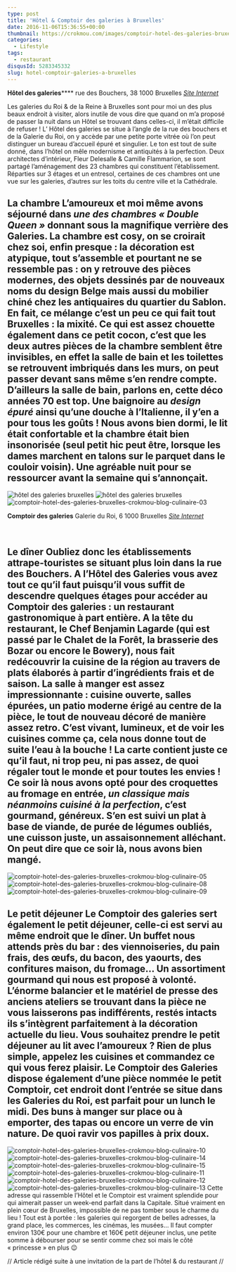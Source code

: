 ```yaml
---
type: post
title: 'Hôtel & Comptoir des galeries à Bruxelles'
date: 2016-11-06T15:36:55+00:00
thumbnail: https://crokmou.com/images/comptoir-hotel-des-galeries-bruxelles-crokmou-blog-culinaire-01.jpg
categories:
  - Lifestyle
tags:
  - restaurant
disqusId: 5283345332
slug: hotel-comptoir-galeries-a-bruxelles
---
```


**Hôtel des galeries******
rue des Bouchers, 38
1000 Bruxelles
_[Site Internet](http://hoteldesgaleries.be)_

Les galeries du Roi & de la Reine à Bruxelles sont pour moi un des plus beaux endroit à visiter, alors inutile de vous dire que quand on m’a proposé de passer la nuit dans un Hôtel se trouvant dans celles-ci, il m’était difficile de refuser ! L’ Hôtel des galeries se situe à l’angle de la rue des bouchers et de la Galerie du Roi, on y accède par une petite porte vitrée où l’on peut distinguer un bureau d’accueil épuré et singulier. Le ton est tout de suite donné, dans l’hôtel on mêle modernisme et antiquités à la perfection. Deux architectes d’intérieur, Fleur Delesalle & Camille Flammarion, se sont partagé l’aménagement des 23 chambres qui constituent l’établissement. Réparties sur 3 étages et un entresol, certaines de ces chambres ont une vue sur les galeries, d’autres sur les toits du centre ville et la Cathédrale.

## La chambre L’amoureux et moi même avons séjourné dans _une des chambres « Double Queen »_ donnant sous la magnifique verrière des Galeries. La chambre est cosy, on se croirait chez soi, enfin presque : la décoration est atypique, tout s’assemble et pourtant ne se ressemble pas : on y retrouve **des pièces modernes, des objets dessinés par de nouveaux noms du design Belge mais aussi du mobilier chiné chez les antiquaires du quartier du Sablon**. En fait, ce mélange c’est un peu ce qui fait tout Bruxelles : la mixité. Ce qui est assez chouette également dans ce petit cocon, c’est que les deux autres pièces de la chambre semblent être invisibles, en effet la salle de bain et les toilettes se retrouvent imbriqués dans les murs, on peut passer devant sans même s’en rendre compte. D’ailleurs la salle de bain, parlons en, cette **déco années 70** est top. Une baignoire au _design épuré_ ainsi qu’une douche à l’Italienne, il y’en a pour tous les goûts ! Nous avons bien dormi, le lit était confortable et la chambre était bien insonorisée (seul petit hic peut être, lorsque les dames marchent en talons sur le parquet dans le couloir voisin). Une agréable nuit pour se ressourcer avant la semaine qui s’annonçait.

![hôtel des galeries bruxelles](http://www.crokmou.com/wp-content/uploads/2016/10/comptoir-hotel-des-galeries-bruxelles-crokmou-blog-culinaire-02.jpg) ![hôtel des galeries bruxelles](http://www.crokmou.com/wp-content/uploads/2016/10/comptoir-hotel-des-galeries-bruxelles-crokmou-blog-culinaire-04.jpg)![comptoir-hotel-des-galeries-bruxelles-crokmou-blog-culinaire-03](http://www.crokmou.com/wp-content/uploads/2016/10/comptoir-hotel-des-galeries-bruxelles-crokmou-blog-culinaire-03.jpg)

**Comptoir des galeries** Galerie du Roi, 6
1000 Bruxelles
_[Site Internet](http://www.comptoirdesgaleries.be/)_

 

## Le dîner Oubliez donc les établissements attrape-touristes se situant plus loin dans la rue des Bouchers. A l’Hôtel des Galeries vous avez tout ce qu’il faut puisqu’il vous suffit de descendre quelques étages pour accéder au **Comptoir des galeries : un restaurant gastronomique** à part entière. A la tête du restaurant, le **Chef Benjamin Lagarde** (qui est passé par le Chalet de la Forêt, la brasserie des Bozar ou encore le Bowery), nous fait redécouvrir la cuisine de la région au travers de plats élaborés à partir d’ingrédients frais et de saison. La salle à manger est assez impressionnante : cuisine ouverte, salles épurées, un patio moderne érigé au centre de la pièce, le tout de nouveau décoré de manière assez retro. **C’est vivant, lumineux, et de voir les cuisines comme ça, cela nous donne tout de suite l’eau à la bouche !** La carte contient juste ce qu’il faut, ni trop peu, ni pas assez, de quoi régaler tout le monde et pour toutes les envies ! Ce soir là nous avons opté pour des croquettes au fromage en entrée, _un classique mais néanmoins cuisiné à la perfection_, c’est gourmand, généreux. S’en est suivi un plat à base de viande, de purée de légumes oubliés, une cuisson juste, un assaisonnement alléchant. On peut dire que ce soir là, nous avons bien mangé.

![comptoir-hotel-des-galeries-bruxelles-crokmou-blog-culinaire-05](http://www.crokmou.com/wp-content/uploads/2016/10/comptoir-hotel-des-galeries-bruxelles-crokmou-blog-culinaire-05-1.jpg) ![comptoir-hotel-des-galeries-bruxelles-crokmou-blog-culinaire-08](http://www.crokmou.com/wp-content/uploads/2016/10/comptoir-hotel-des-galeries-bruxelles-crokmou-blog-culinaire-08-1.jpg)![comptoir-hotel-des-galeries-bruxelles-crokmou-blog-culinaire-09](http://www.crokmou.com/wp-content/uploads/2016/10/comptoir-hotel-des-galeries-bruxelles-crokmou-blog-culinaire-09.jpg)

## Le petit déjeuner Le Comptoir des galeries sert également le **petit déjeuner**, celle-ci est servi au même endroit que le dîner. Un buffet nous attends près du bar : des viennoiseries, du pain frais, des œufs, du bacon, des yaourts, des confitures maison, du fromage… **Un assortiment gourmand qui nous est proposé à volonté**. L’énorme balancier et le matériel de presse des anciens ateliers se trouvant dans la pièce ne vous laisserons pas indifférents, restés intacts ils s’intègrent parfaitement à la décoration actuelle du lieu. Vous souhaitez prendre le petit déjeuner au lit avec l’amoureux ? Rien de plus simple, appelez les cuisines et commandez ce qui vous ferez plaisir. Le Comptoir des Galeries dispose également d’une pièce nommée le petit Comptoir, cet endroit dont l’entrée se situe dans les Galeries du Roi, est parfait pour un lunch le midi. Des buns à manger sur place ou à emporter, des tapas ou encore un verre de vin nature. De quoi ravir vos papilles à prix doux.

![comptoir-hotel-des-galeries-bruxelles-crokmou-blog-culinaire-10](http://www.crokmou.com/wp-content/uploads/2016/10/comptoir-hotel-des-galeries-bruxelles-crokmou-blog-culinaire-10.jpg) ![comptoir-hotel-des-galeries-bruxelles-crokmou-blog-culinaire-14](http://www.crokmou.com/wp-content/uploads/2016/10/comptoir-hotel-des-galeries-bruxelles-crokmou-blog-culinaire-14.jpg) ![comptoir-hotel-des-galeries-bruxelles-crokmou-blog-culinaire-15](http://www.crokmou.com/wp-content/uploads/2016/10/comptoir-hotel-des-galeries-bruxelles-crokmou-blog-culinaire-15.jpg) ![comptoir-hotel-des-galeries-bruxelles-crokmou-blog-culinaire-11](http://www.crokmou.com/wp-content/uploads/2016/10/comptoir-hotel-des-galeries-bruxelles-crokmou-blog-culinaire-11.jpg) ![comptoir-hotel-des-galeries-bruxelles-crokmou-blog-culinaire-12](http://www.crokmou.com/wp-content/uploads/2016/10/comptoir-hotel-des-galeries-bruxelles-crokmou-blog-culinaire-12.jpg)![comptoir-hotel-des-galeries-bruxelles-crokmou-blog-culinaire-13](http://www.crokmou.com/wp-content/uploads/2016/10/comptoir-hotel-des-galeries-bruxelles-crokmou-blog-culinaire-13.jpg) Cette adresse qui rassemble l’Hôtel et le Comptoir est vraiment splendide pour qui aimerait passer un week-end parfait dans la Capitale. Situé vraiment en plein cœur de Bruxelles, impossible de ne pas tomber sous le charme du lieu ! Tout est à portée : les galeries qui regorgent de belles adresses, la grand place, les commerces, les cinémas, les musées… Il faut compter environ 130€ pour une chambre et 160€ petit déjeuner inclus, une petite somme à débourser pour se sentir comme chez soi mais le côté « princesse » en plus 😉  

// Article rédigé suite à une invitation de la part de l’hôtel & du restaurant //